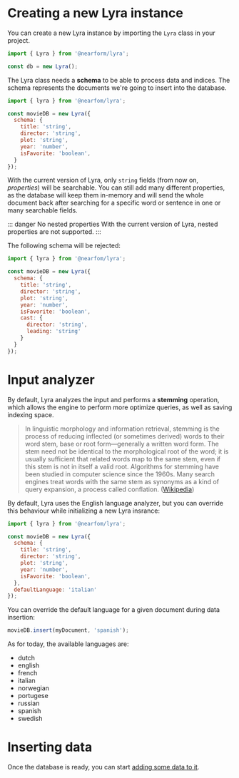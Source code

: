 # Creating a new Lyra instance

You can create a new Lyra instance by importing the `Lyra` class in your project.

```js
import { Lyra } from '@nearform/lyra';

const db = new Lyra();
```

The Lyra class needs a **schema** to be able to process data and indices. The schema represents the documents we're going to insert into the database.

```js
import { lyra } from '@nearfom/lyra';

const movieDB = new Lyra({
  schema: {
    title: 'string',
    director: 'string',
    plot: 'string',
    year: 'number',
    isFavorite: 'boolean',
  }
});
```

With the current version of Lyra, only `string` fields (from now on, _properties_) will be searchable. You can still add many different properties, as the database will keep them in-memory and will send the whole document back after searching for a specific word or sentence in one or many searchable fields.

::: danger No nested properties
With the current version of Lyra, nested properties are not supported.
:::

The following schema will be rejected:

```js
import { lyra } from '@nearfom/lyra';

const movieDB = new Lyra({
  schema: {
    title: 'string',
    director: 'string',
    plot: 'string',
    year: 'number',
    isFavorite: 'boolean',
    cast: {
      director: 'string',
      leading: 'string'
    }
  }
});
```

# Input analyzer
By default, Lyra analyzes the input and performs a **stemming** operation, which allows the engine to perform more optimize queries, as well as saving indexing space.

> In linguistic morphology and information retrieval, stemming is the process of reducing inflected (or sometimes derived) words to their word stem, base or root form—generally a written word form. The stem need not be identical to the morphological root of the word; it is usually sufficient that related words map to the same stem, even if this stem is not in itself a valid root. Algorithms for stemming have been studied in computer science since the 1960s. Many search engines treat words with the same stem as synonyms as a kind of query expansion, a process called conflation. ([Wikipedia](https://en.wikipedia.org/wiki/Stemming))

By default, Lyra uses the English language analyzer, but you can override this behaviour while initializing a new Lyra insrance:

```js
import { lyra } from '@nearfom/lyra';

const movieDB = new Lyra({
  schema: {
    title: 'string',
    director: 'string',
    plot: 'string',
    year: 'number',
    isFavorite: 'boolean',
  },
  defaultLanguage: 'italian'
});
```

You can override the default language for a given document during data insertion:

```js
movieDB.insert(myDocument, 'spanish');
```

As for today, the available languages are:

- dutch
- english
- french
- italian
- norwegian
- portugese
- russian
- spanish
- swedish

# Inserting data

Once the database is ready, you can start [adding some data to it](./insert-data.md).
